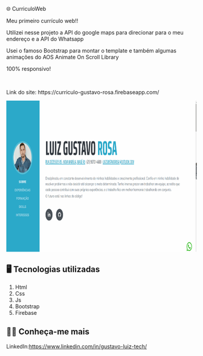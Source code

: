:globe_with_meridians: CurriculoWeb

<P>Meu primeiro currículo web!!</P>
<p>Utilizei nesse projeto a API do google maps para direcionar para o meu endereço e a API do Whatsapp</p>
<P>Usei o famoso Bootstrap para montar o template e também algumas animações do AOS
Animate On Scroll Library</P>
<P>100% responsivo!</P>
<br>
<P>Link do site: https://curriculo-gustavo-rosa.firebaseapp.com/ </P>

<img src="https://github.com/luiz-lgrp/CurriculoWeb/blob/main/midia/cweb.gif" width="800" height="400" />

## :desktop_computer: Tecnologias utilizadas

1. Html
1. Css
1. Js
1. Bootstrap
1. Firebase


## :raising_hand_man: Conheça-me mais

LinkedIn:https://www.linkedin.com/in/gustavo-luiz-tech/
